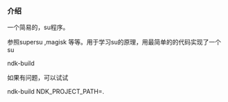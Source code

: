 ### 介绍
一个简易的，su程序。

参照supersu ,magisk 等等。用于学习su的原理，用最简单的的代码实现了一个su



ndk-build 

如果有问题，可以试试

ndk-build NDK_PROJECT_PATH=.
